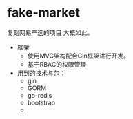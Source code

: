 # fake-market
复刻网易严选的项目
大概如此。
- 框架
    - 使用MVC架构配合Gin框架进行开发。
    - 基于RBAC的权限管理
- 用到的技术与包：
    - gin
    - GORM
    - go-redis
    - bootstrap
    - 
